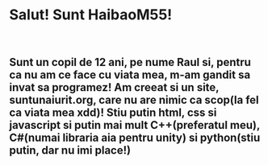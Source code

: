 <h1>Salut! Sunt HaibaoM55!</h1>
<br>
<h2>Sunt un copil de 12 ani, pe nume Raul si, pentru ca nu am ce face cu viata mea, m-am gandit sa invat sa programez! Am creeat si un site, suntunaiurit.org, care nu are nimic ca scop(la fel ca viata mea xdd)! Stiu putin html, css si javascript si putin mai mult C++(preferatul meu), C#(numai libraria aia pentru unity) si python(stiu putin, dar nu imi place!)</h2>
